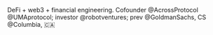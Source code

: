 DeFi + web3 + financial engineering. Cofounder @AcrossProtocol @UMAprotocol; investor @robotventures; prev @GoldmanSachs, CS @Columbia, 🇨🇦